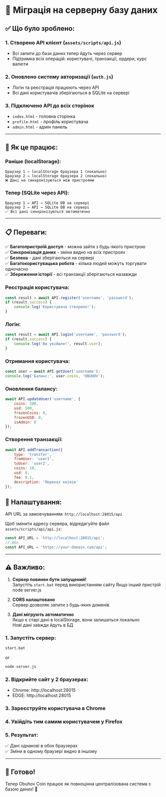 # 🔄 Міграція на серверну базу даних

## ✅ Що було зроблено:

### 1. **Створено API клієнт** (`assets/scripts/api.js`)
- Всі запити до бази даних тепер йдуть через сервер
- Підтримка всіх операцій: користувачі, транзакції, ордери, курс валюти

### 2. **Оновлено систему авторизації** (`auth.js`)
- Логін та реєстрація працюють через API
- Всі дані користувачів зберігаються в SQLite на сервері

### 3. **Підключено API до всіх сторінок**
- `index.html` - головна сторінка
- `profile.html` - профіль користувача
- `admin.html` - адмін панель

---

## 🚀 Як це працює:

### Раніше (localStorage):
```
Браузер 1 → localStorage браузера 1 (локально)
Браузер 2 → localStorage браузера 2 (локально)
❌ Дані не синхронізуються між пристроями
```

### Тепер (SQLite через API):
```
Браузер 1 → API → SQLite DB на сервері
Браузер 2 → API → SQLite DB на сервері
✅ Всі дані синхронізуються автоматично
```

---

## 📋 Переваги:

✅ **Багатопристроїй доступ** - можна зайти з будь-якого пристрою  
✅ **Синхронізація даних** - зміни видно на всіх пристроях  
✅ **Безпека** - дані зберігаються на сервері  
✅ **Багатокористувацька робота** - кілька людей можуть торгувати одночасно  
✅ **Збереження історії** - всі транзакції зберігаються назавжди  

### Реєстрація користувача:
```javascript
const result = await API.register('username', 'password');
if (result.success) {
    console.log('Користувача створено!');
}
```

### Логін:
```javascript
const result = await API.login('username', 'password');
if (result.success) {
    console.log('Ви увійшли!', result.user);
}
```

### Отримання користувача:
```javascript
const user = await API.getUser('username');
console.log('Баланс:', user.coins, 'OBUHOV');
```

### Оновлення балансу:
```javascript
await API.updateUser('username', {
    coins: 100,
    usd: 500,
    frozenCoins: 0,
    frozenUSD: 0,
    isAdmin: 0
});
```

### Створення транзакції:
```javascript
await API.addTransaction({
    type: 'transfer',
    fromUser: 'user1',
    toUser: 'user2',
    coins: 10,
    usd: 0,
    fee: 0.1,
    description: 'Переказ коінів'
});
```


## 🔧 Налаштування:

API URL за замовчуванням: `http://localhost:28015/api`

Щоб змінити адресу сервера, відредагуйте файл `assets/scripts/api/api.js`:
```javascript
const API_URL = 'http://localhost:28015/api';
// Або
const API_URL = 'https://your-domain.com/api';
```

---

## ⚠️ Важливо:

1. **Сервер повинен бути запущений!**  
   Запустіть `start.bat` перед використанням сайту
   Якщо інший пристрій node server.js

2. **CORS налаштовано**  
   Сервер дозволяє запити з будь-яких доменів

3. **Дані мігрують автоматично**  
   Якщо є старі дані в localStorage, вони залишаться локально  
   Нові дані завжди йдуть в БД


### 1. Запустіть сервер:
```bash
start.bat
```
or
```bash
node server.js
```

### 2. Відкрийте сайт у 2 браузерах:
- Chrome: http://localhost:28015
- EDGE: http://localhost:28015

### 3. Зареєструйте користувача в Chrome

### 4. Увійдіть тим самим користувачем у Firefox

### 5. Результат:
✅ Дані однакові в обох браузерах  
✅ Зміни в одному браузері видно в іншому  

---

## 🎉 Готово!

Тепер Obuhov Coin працює як повноцінна централізована система з базою даних! 🚀
